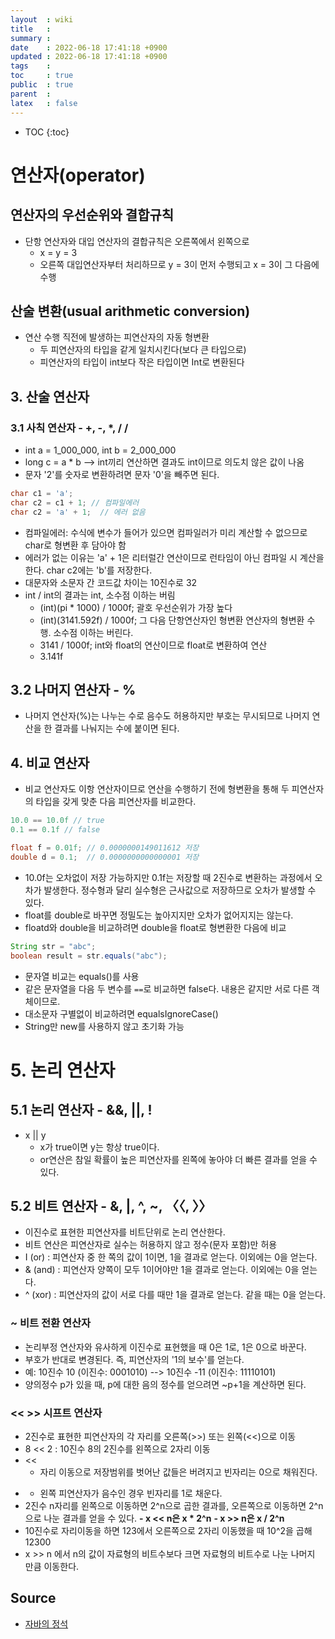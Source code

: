 ```yaml
---
layout  : wiki
title   : 
summary : 
date    : 2022-06-18 17:41:18 +0900
updated : 2022-06-18 17:41:18 +0900
tags    : 
toc     : true
public  : true
parent  : 
latex   : false
---
```

* TOC
{:toc}

# 연산자(operator)
## 연산자의 우선순위와 결합규칙
- 단항 연산자와 대입 연산자의 결합규칙은 오른쪽에서 왼쪽으로
	- x = y = 3
	- 오른쪽 대입연산자부터 처리하므로 y = 3이 먼저 수행되고 x = 3이 그 다음에 수행

## 산술 변환(usual arithmetic conversion)
- 연산 수행 직전에 발생하는 피연산자의 자동 형변환
	- 두 피연산자의 타입을 같게 일치시킨다(보다 큰 타입으로)
	- 피연산자의 타입이 int보다 작은 타입이면 Int로 변환된다

## 3. 산술 연산자
### 3.1 사칙 연산자 - +, -, *, / /
- int a = 1_000_000, int b = 2_000_000 
- long c = a * b --> int끼리 연산하면 결과도 int이므로 의도치 않은 값이 나옴
- 문자 '2'를 숫자로 변환하려면 문자 '0'을 빼주면 된다.

```java
char c1 = 'a';
char c2 = c1 + 1; // 컴파일에러
char c2 = 'a' + 1;  // 에러 없음
```

- 컴파일에러: 수식에 변수가 들어가 있으면 컴파일러가 미리 계산할 수 없으므로 char로 형변환 후 담아야 함
- 에러가 없는 이유는 'a' + 1은 리터럴간 연산이므로 런타임이 아닌 컴파일 시 계산을 한다. char c2에는 'b'를 저장한다.
- 대문자와 소문자 간 코드값 차이는 10진수로 32
- int / int의 결과는 int, 소수점 이하는 버림
	- (int)(pi * 1000) / 1000f;  괄호 우선순위가 가장 높다
	- (int)(3141.592f) / 1000f; 그 다음 단항연산자인 형변환 연산자의 형변환 수행. 소수점 이하는 버린다.
	- 3141 / 1000f; int와 float의 연산이므로 float로 변환하여 연산
	- 3.141f

## 3.2 나머지 연산자 - %
- 나머지 연산자(%)는 나누는 수로 음수도 허용하지만 부호는 무시되므로 나머지 연산을 한 결과를 나눠지는 수에 붙이면 된다.

## 4. 비교 연산자
- 비교 연산자도 이항 연산자이므로 연산을 수행하기 전에 형변환을 통해 두 피연산자의 타입을 갖게 맞춘 다음 피연산자를 비교한다.

```java
10.0 == 10.0f // true
0.1 == 0.1f // false

float f = 0.01f; // 0.0000000149011612 저장
double d = 0.1;  // 0.0000000000000001 저장
```

- 10.0f는 오차없이 저장 가능하지만 0.1f는 저장할 때 2진수로 변환하는 과정에서 오차가 발생한다. 정수형과 달리 실수형은 근사값으로 저장하므로 오차가 발생할 수 있다.
- float를 double로 바꾸면 정밀도는 높아지지만 오차가 없어지지는 않는다.
- floatd와 double을 비교하려면 double을 float로 형변환한 다음에 비교

```java
String str = "abc";
boolean result = str.equals("abc");
```

- 문자열 비교는 equals()를 사용
- 같은 문자열을 다음 두 변수를 `==`로 비교하면 false다. 내용은 같지만 서로 다른 객체이므로.
- 대소문자 구별없이 비교하려면 equalsIgnoreCase()
- String만 new를 사용하지 않고 초기화 가능
   
# 5. 논리 연산자
## 5.1 논리 연산자 - &&, ||, !
- x || y
	- x가 true이면 y는 항상 true이다.
	- or연산은 참일 확률이 높은 피연산자를 왼쪽에 놓아야 더 빠른 결과를 얻을 수 있다.

## 5.2 비트 연산자 - &, |, ^, ~, 〈〈, 〉〉
- 이진수로 표현한 피연산자를 비트단위로 논리 연산한다. 
- 비트 연산은 피연산자로 실수는 허용하지 않고 정수(문자 포함)만 허용
- I  (or) : 피연산자 중 한 쪽의 값이 1이면, 1을 결과로 얻는다. 이외에는 0을 얻는다.
- & (and) : 피연산자 양쪽이 모두 1이어야만 1을 결과로 얻는다. 이외에는 0을 얻는다.
- ^  (xor)  : 피연산자의 값이 서로 다를 때만 1을 결과로 얻는다. 같을 때는 0을 얻는다.

### ~ 비트 전환 연산자
- 논리부정 연산자와 유사하게 이진수로 표현했을 때 0은 1로, 1은 0으로 바꾼다. 
- 부호가 반대로 변경된다. 즉, 피연산자의 '1의 보수'를 얻는다.
- 예: 10진수 10 (이진수: 0001010) --> 10진수 -11 (이진수: 11110101)
- 양의정수 p가 있을 때, p에 대한 음의 정수를 얻으려면 ~p+1을 계산하면 된다.

### << >> 시프트 연산자
- 2진수로 표현한 피연산자의 각 자리를 오른쪽(>>) 또는 왼쪽(<<)으로 이동
- 8 << 2 : 10진수 8의 2진수를 왼쪽으로 2자리 이동
- <<
	- 자리 이동으로 저장범위를 벗어난 값들은 버려지고 빈자리는 0으로 채워진다.
- >>
	- 왼쪽 피연산자가 음수인 경우 빈자리를 1로 채운다.
- 2진수 n자리를 왼쪽으로 이동하면 2^n으로 곱한 결과를, 오른쪽으로 이동하면 2^n으로 나눈 결과를 얻을 수 있다.
	**- x << n은 x * 2^n**
	**- x >> n은 x / 2^n**
- 10진수로 자리이동을 하면 123에서 오른쪽으로 2자리 이동했을 때 10^2을 곱해 12300
- x >> n 에서 n의 값이 자료형의 비트수보다 크면 자료형의 비트수로 나눈 나머지 만큼 이동한다.
 
## Source

- [자바의 정석](https://www.aladin.co.kr/shop/wproduct.aspx?ItemId=76083001)

